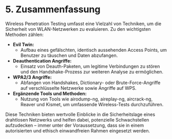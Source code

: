 # 5. Zusammenfassung

Wireless Penetration Testing umfasst eine Vielzahl von Techniken, um die Sicherheit von WLAN-Netzwerken zu evaluieren. Zu den wichtigsten Methoden zählen:

* **Evil Twin:**
  * Aufbau eines gefälschten, identisch aussehenden Access Points, um Benutzer zu täuschen und Daten abzufangen.
* **Deauthentication Angriffe:**
  * Einsatz von Deauth-Paketen, um legitime Verbindungen zu stören und den Handshake-Prozess zur weiteren Analyse zu ermöglichen.
* **WPA2/3 Angriffe:**
  * Abfangen von Handshakes, Dictionary- oder Brute-Force-Angriffe auf verschlüsselte Netzwerke sowie Angriffe auf WPS.
* **Ergänzende Tools und Methoden:**
  * Nutzung von Tools wie airodump-ng, aireplay-ng, aircrack-ng, Reaver und Kismet, um umfassende Wireless-Tests durchzuführen.

Diese Techniken bieten wertvolle Einblicke in die Sicherheitslage eines drahtlosen Netzwerks und helfen dabei, potenzielle Schwachstellen aufzudecken – immer unter der Voraussetzung, dass sie in einem autorisierten und ethisch einwandfreien Rahmen eingesetzt werden.
